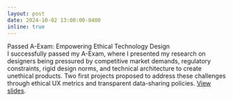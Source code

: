 ```yaml
---
layout: post
date: 2024-10-02 13:00:00-0400
inline: true
---
```


Passed A-Exam: Empowering Ethical Technology Design  
I successfully passed my A-Exam, where I presented my research on designers being pressured by competitive market demands, regulatory constraints, rigid design norms, and technical architecture to create unethical products. Two first projects proposed to address these challenges through ethical UX metrics and transparent data-sharing policies. [View slides](https://www.figma.com/slides/4xI4KHtg6Jnf5zoJ8wMraK/A-Exam-Slides-2024?node-id=0-1&t=R7QMGwvqXN0zWEBg-1).

